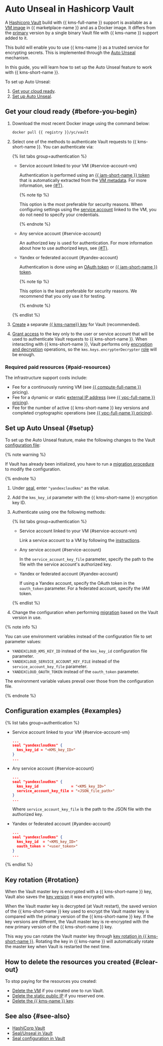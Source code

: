 # Auto Unseal in Hashicorp Vault

A [Hashicorp Vault](https://www.vaultproject.io/) build with {{ kms-full-name }} support is available as a [VM image](/marketplace/products/yc/vault-yckms) in {{ marketplace-name }} and as a Docker image. It differs from the [primary](https://hub.docker.com/_/vault) version by a single binary Vault file with {{ kms-name }} support added to it.

This build will enable you to use {{ kms-name }} as a trusted service for encrypting secrets. This is implemented through the [Auto Unseal](https://www.vaultproject.io/docs/concepts/seal#auto-unseal) mechanism.

In this guide, you will learn how to set up the Auto Unseal feature to work with {{ kms-short-name }}.

To set up Auto Unseal:
1. [Get your cloud ready](#before-you-begin).
1. [Set up Auto Unseal](#setup).

## Get your cloud ready {#before-you-begin}

1. Download the most recent Docker image using the command below:

   ```bash
   docker pull {{ registry }}/yc/vault
   ```

1. Select one of the methods to authenticate Vault requests to {{ kms-short-name }}. You can authenticate via:

    {% list tabs group=authentication %}

    - Service account linked to your VM {#service-account-vm}

        Authentication is performed using an [{{ iam-short-name }} token](../../iam/concepts/authorization/iam-token.md) that is automatically extracted from the [VM metadata](../../compute/concepts/vm-metadata.md). For more information, see [{#T}](../../compute/operations/vm-connect/auth-inside-vm.md).

        {% note tip %}

        This option is the most preferable for security reasons. When configuring settings using the [service account](../../iam/concepts/users/service-accounts.md) linked to the VM, you do not need to specify your credentials.

        {% endnote %}

    - Any service account {#service-account}

        An authorized key is used for authentication. For more information about how to use authorized keys, see [{#T}](../../iam/operations/iam-token/create-for-sa.md#via-cli).

    - Yandex or federated account {#yandex-account}

        Authentication is done using an [OAuth token](../../iam/concepts/authorization/oauth-token.md) or [{{ iam-short-name }} token](../../iam/concepts/authorization/iam-token.md).

        {% note tip %}

        This option is the least preferable for security reasons. We recommend that you only use it for testing.

        {% endnote %}

    {% endlist %}

1. [Create](../../kms/operations/key.md#create) a separate [{{ kms-name}} key](../../kms/concepts/key.md) for Vault (recommended).
1. [Grant access](../../iam/operations/roles/grant.md) to the key only to the user or service account that will be used to authenticate Vault requests to {{ kms-short-name }}. When interacting with {{ kms-short-name }}, Vault performs only [encryption and decryption](../../kms/concepts/symmetric-encryption.md) operations, so the `kms.keys.encrypterDecrypter` [role](../../iam/concepts/access-control/roles.md) will be enough.

### Required paid resources {#paid-resources}

The infrastructure support costs include:
* Fee for a continuously running VM (see [{{ compute-full-name }}](../../compute/pricing.md) pricing).
* Fee for a dynamic or static [external IP address](../../vpc/concepts/address.md#public-addresses) (see [{{ vpc-full-name }} pricing](../../vpc/pricing.md)).
* Fee for the number of active {{ kms-short-name }} key versions and completed cryptographic operations (see [{{ vpc-full-name }} pricing](../../kms/pricing.md)).


## Set up Auto Unseal {#setup}

To set up the Auto Unseal feature, make the following changes to the Vault [configuration file](https://www.vaultproject.io/docs/configuration):

{% note warning %}

If Vault has already been initialized, you have to run a [migration procedure](https://www.vaultproject.io/docs/concepts/seal#seal-migration) to modify the configuration.

{% endnote %}

1. Under [seal](https://www.vaultproject.io/docs/configuration/seal#seal-stanza), enter `"yandexcloudkms"` as the value.
1. Add the `kms_key_id` parameter with the {{ kms-short-name }} encryption key ID.
1. Authenticate using one the following methods:

    {% list tabs group=authentication %}

    - Service account linked to your VM {#service-account-vm}

      Link a service account to a VM by following the [instructions](../../compute/operations/vm-connect/auth-inside-vm.md).

    - Any service account {#service-account}

      In the `service_account_key_file` parameter, specify the path to the file with the service account's authorized key.

    - Yandex or federated account {#yandex-account}

      If using a Yandex account, specify the OAuth token in the `oauth_token` parameter. For a federated account, specify the IAM token.

    {% endlist %}

1. Change the configuration when performing [migration](https://www.vaultproject.io/docs/concepts/seal#seal-migration) based on the Vault version in use.

{% note info %}

You can use environment variables instead of the configuration file to set parameter values:
* `YANDEXCLOUD_KMS_KEY_ID` instead of the `kms_key_id` configuration file parameter.
* `YANDEXCLOUD_SERVICE_ACCOUNT_KEY_FILE` instead of the `service_account_key_file` parameter.
* `YANDEXCLOUD_OAUTH_TOKEN` instead of the `oauth_token` parameter.

The environment variable values prevail over those from the configuration file.

{% endnote %}

## Configuration examples {#examples}

{% list tabs group=authentication %}

- Service account linked to your VM {#service-account-vm}

    ```json
    ...
    seal "yandexcloudkms" {
      kms_key_id = "<KMS_key_ID>"
    }
    ...
    ```

- Any service account {#service-account}

    ```json
    ...
    seal "yandexcloudkms" {
      kms_key_id               = "<KMS_key_ID>"
      service_account_key_file = "<JSON_file_path>"
    }
    ...
    ```

    Where `service_account_key_file` is the path to the JSON file with the authorized key.

- Yandex or federated account {#yandex-account}

    ```json
    ...
    seal "yandexcloudkms" {
      kms_key_id  = "<KMS_key_ID>"
      oauth_token = "<user_token>"
    }
    ...
    ```

{% endlist %}

## Key rotation {#rotation}

When the Vault master key is encrypted with a {{ kms-short-name }} key, Vault also saves the [key version](../../kms/concepts/version.md) it was encrypted with.

When the Vault master key is decrypted (at Vault restart), the saved version of the {{ kms-short-name }} key used to encrypt the Vault master key is compared with the primary version of the {{ kms-short-name }} key. If the key versions are different, the Vault master key is re-encrypted with the new primary version of the {{ kms-short-name }} key.

This way you can rotate the Vault master key through [key rotation in {{ kms-short-name }}](../../kms/concepts/version.md#rotate-key). Rotating the key in {{ kms-name }} will automatically rotate the master key when Vault is restarted the next time.

## How to delete the resources you created {#clear-out}

To stop paying for the resources you created:
* [Delete the VM](../../compute/operations/vm-control/vm-delete.md) if you created one to run Vault.
* [Delete the static public IP](../../vpc/operations/address-delete.md) if you reserved one.
* [Delete the {{ kms-name }} key](../../kms/operations/key.md#delete).

## See also {#see-also}
* [HashiCorp Vault](https://www.vaultproject.io/)
* [Seal/Unseal in Vault](https://www.vaultproject.io/docs/concepts/seal)
* [Seal configuration in Vault](https://www.vaultproject.io/docs/configuration/seal)